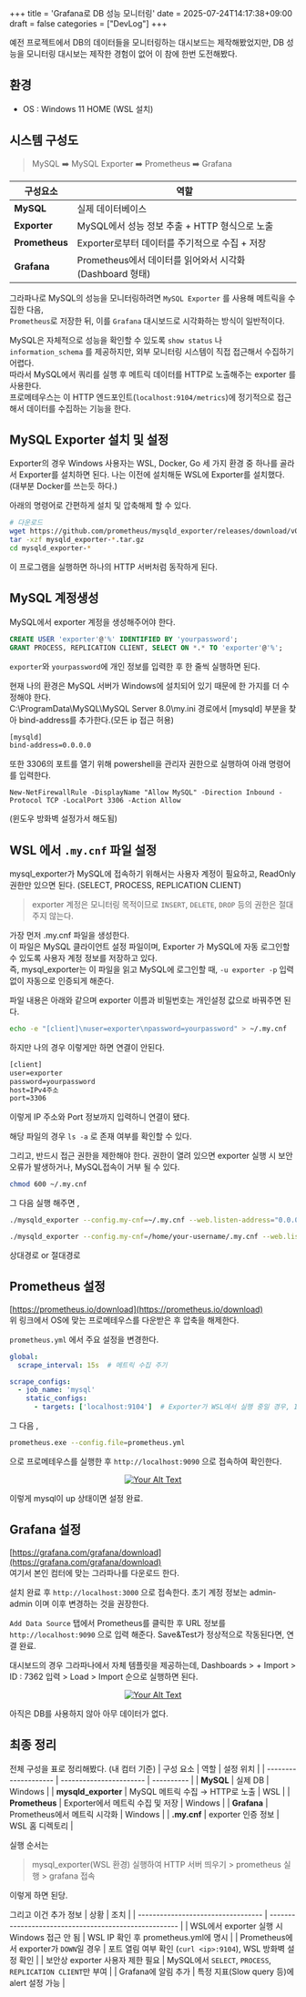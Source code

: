 +++
title = 'Grafana로 DB 성능 모니터링'
date = 2025-07-24T14:17:38+09:00
draft = false
categories = ["DevLog"]
+++

예전 프로젝트에서 DB의 데이터들을 모니터링하는 대시보드는 제작해봤었지만, DB 성능을 모니터링 대시보는 제작한 경험이 없어 이 참에 한번 도전해봤다.   

## 환경
- OS : Windows 11 HOME (WSL 설치)

## 시스템 구성도
> MySQL ➡️ MySQL Exporter ➡️ Prometheus ➡️ Grafana  

| 구성요소           | 역할                                        |
| -------------- | ----------------------------------------- |
| **MySQL**      | 실제 데이터베이스                                 |
| **Exporter**   | MySQL에서 성능 정보 추출 + HTTP 형식으로 노출           |
| **Prometheus** | Exporter로부터 데이터를 주기적으로 수집 + 저장            |
| **Grafana**    | Prometheus에서 데이터를 읽어와서 시각화 (Dashboard 형태) |


그라파나로 MySQL의 성능을 모니터링하려면 `MySQL Exporter` 를 사용해 메트릭을 수집한 다음,  
`Prometheus`로 저장한 뒤, 이를 `Grafana` 대시보드로 시각화하는 방식이 일반적이다. 


MySQL은 자체적으로 성능을 확인할 수 있도록 `show status` 나 `information_schema` 를 제공하지만, 외부 모니터링 시스템이 직접 접근해서 수집하기 어렵다.  
따라서 MySQL에서 쿼리를 실행 후 메트릭 데이터를 HTTP로 노출해주는 exporter 를 사용한다.  
프로메테우스는 이 HTTP 엔드포인트(`localhost:9104/metrics`)에 정기적으로 접근해서 데이터를 수집하는 기능을 한다.  


## MySQL Exporter 설치 및 설정
Exporter의 경우 Windows 사용자는 WSL, Docker, Go 세 가지 환경 중 하나를 골라서 Exporter를 설치하면 된다. 나는 이전에 설치해둔 WSL에 Exporter를 설치했다.  (대부분 Docker를 쓰는듯 하다.)  

아래의 명령어로 간편하게 설치 및 압축해제 할 수 있다.  

```bash
# 다운로드
wget https://github.com/prometheus/mysqld_exporter/releases/download/v0.15.1/mysqld_exporter-0.15.1.linux-amd64.tar.gz
tar -xzf mysqld_exporter-*.tar.gz
cd mysqld_exporter-*
```
이 프로그램을 실행하면 하나의 HTTP 서버처럼 동작하게 된다. 

## MySQL 계정생성
MySQL에서 exporter 계정을 생성해주어야 한다. 
```sql
CREATE USER 'exporter'@'%' IDENTIFIED BY 'yourpassword';
GRANT PROCESS, REPLICATION CLIENT, SELECT ON *.* TO 'exporter'@'%';
```
`exporter`와 `yourpassword`에 개인 정보를 입력한 후 한 줄씩 실행하면 된다. 

현재 나의 환경은 MySQL 서버가 Windows에 설치되어 있기 때문에 한 가지를 더 수정해야 한다.  
C:\ProgramData\MySQL\MySQL Server 8.0\my.ini   경로에서 [mysqld] 부분을 찾아 bind-address를 추가한다.(모든 ip 접근 허용)
```txt
[mysqld]
bind-address=0.0.0.0
```

또한 3306의 포트를 열기 위해 powershell을 관리자 권한으로 실행하여 아래 명령어를 입력한다.
```shell
New-NetFirewallRule -DisplayName "Allow MySQL" -Direction Inbound -Protocol TCP -LocalPort 3306 -Action Allow
```
(윈도우 방화벽 설정가서 해도됨)


## WSL 에서 `.my.cnf` 파일 설정
mysql_exporter가 MySQL에 접속하기 위해서는 사용자 계정이 필요하고, ReadOnly 권한만 있으면 된다. (SELECT, PROCESS, REPLICATION CLIENT)
> exporter 계정은 모니터링 목적이므로 `INSERT`, `DELETE`, `DROP` 등의 권한은 절대 주지 않는다. 

가장 먼저 .my.cnf 파일을 생성한다.   
이 파일은 MySQL 클라이언트 설정 파일이며, Exporter 가 MySQL에 자동 로그인할 수 있도록 사용자 계정 정보를 저장하고 있다.   
즉, mysql_exporter는 이 파일을 읽고 MySQL에 로그인할 때, `-u exporter -p`  입력없이 자동으로 인증되게 해준다. 

파일 내용은 아래와 같으며 exporter 이름과 비밀번호는 개인설정 값으로 바꿔주면 된다.  
```bash
echo -e "[client]\nuser=exporter\npassword=yourpassword" > ~/.my.cnf
```
하지만 나의 경우 이렇게만 하면 연결이 안된다. 
```txt
[client]
user=exporter
password=yourpassword
host=IPv4주소 
port=3306
```
이렇게 IP 주소와 Port 정보까지 입력하니 연결이 됐다.

해당 파일의 경우 `ls -a` 로 존재 여부를 확인할 수 있다.  

그리고, 반드시 접근 권한을 제한해야 한다. 권한이 열려 있으면 exporter 실행 시 보안 오류가 발생하거나, MySQL접속이 거부 될 수 있다. 
```bash
chmod 600 ~/.my.cnf
```

그 다음 실행 해주면 ,
```bash 
./mysqld_exporter --config.my-cnf=~/.my.cnf --web.listen-address="0.0.0.0:9104"

./mysqld_exporter --config.my-cnf=/home/your-username/.my.cnf --web.listen-address="0.0.0.0:9104"
```
상대경로 or 절대경로

## Prometheus 설정

[https://prometheus.io/download](https://prometheus.io/download)  
위 링크에서 OS에 맞는 프로메테우스를 다운받은 후 압축을 해제한다. 

`prometheus.yml` 에서 주요 설정을 변경한다. 
```yaml
global:
  scrape_interval: 15s  # 메트릭 수집 주기

scrape_configs:
  - job_name: 'mysql'
    static_configs:
      - targets: ['localhost:9104']  # Exporter가 WSL에서 실행 중일 경우, IP 변경 가능
```

그 다음 ,
```bash
prometheus.exe --config.file=prometheus.yml
```
으로 프로메테우스를 실행한 후 `http://localhost:9090` 으로 접속하여 확인한다. 

<p align="center">
  <a href="/images/DevLog/prometheus.png" data-lightbox="image-set">
    <img src="/images/DevLog/prometheus.png" alt="Your Alt Text" >
  </a>
</p>

이렇게 mysql이 up 상태이면 설정 완료. 

## Grafana 설정
[https://grafana.com/grafana/download](https://grafana.com/grafana/download)  
여기서 본인 컴터에 맞는 그라파나를 다운로드 한다. 

설치 완료 후 `http://localhost:3000` 으로 접속한다. 초기 계정 정보는 admin-admin 이며 이후 변경하는 것을 권장한다. 

`Add Data Source` 탭에서 Prometheus를 클릭한 후 URL 정보를 `http://localhost:9090` 으로 입력 해준다. 
Save&Test가 정상적으로 작동된다면, 연결 완료. 

대시보드의 경우 그라파나에서 자체 템플릿을 제공하는데, 
Dashboards > + Import > ID : 7362 입력 > Load > Import 
순으로 실행하면 된다. 

<p align="center">
  <a href="/images/DevLog/prometheus_grafana.png" data-lightbox="image-set">
    <img src="/images/DevLog/prometheus_grafana.png" alt="Your Alt Text" >
  </a>
</p>

아직은 DB를 사용하지 않아 아무 데이터가 없다. 


## 최종 정리 
전체 구성을 표로 정리해봤다. (내 컴터 기준)
| 구성 요소                | 역할                      | 설정 위치      |
| -------------------- | ----------------------- | ---------- |
| **MySQL**            | 실제 DB                   | Windows    |
| **mysqld\_exporter** | MySQL 메트릭 수집 → HTTP로 노출 | WSL        |
| **Prometheus**       | Exporter에서 메트릭 수집 및 저장  | Windows    |
| **Grafana**          | Prometheus에서 메트릭 시각화    | Windows    |
| **.my.cnf**          | exporter 인증 정보          | WSL 홈 디렉토리 |

실행 순서는 
> mysql_exporter(WSL 환경) 실행하여 HTTP 서버 띄우기 > prometheus 실행 > grafana 접속   

이렇게 하면 된당. 

그리고 이건 추가 정보 
| 상황                                 | 조치                                                    |
| ---------------------------------- | ----------------------------------------------------- |
| WSL에서 exporter 실행 시 Windows 접근 안 됨 | WSL IP 확인 후 prometheus.yml에 명시                        |
| Prometheus에서 exporter가 `DOWN`일 경우  | 포트 열림 여부 확인 (`curl <ip>:9104`), WSL 방화벽 설정 확인         |
| 보안상 exporter 사용자 제한 필요             | MySQL에서 `SELECT`, `PROCESS`, `REPLICATION CLIENT`만 부여 |
| Grafana에 알림 추가                     | 특정 지표(Slow query 등)에 alert 설정 가능                      |
